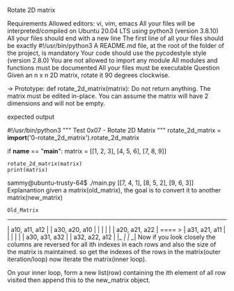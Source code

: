 Rotate 2D matrix


Requirements
Allowed editors: vi, vim, emacs
All your files will be interpreted/compiled on Ubuntu 20.04 LTS using python3 (version 3.8.10)
All your files should end with a new line
The first line of all your files should be exactly #!/usr/bin/python3
A README.md file, at the root of the folder of the project, is mandatory
Your code should use the pycodestyle style (version 2.8.0)
You are not allowed to import any module
All modules and functions must be documented
All your files must be executable
Question
Given an n x n 2D matrix, rotate it 90 degrees clockwise.

-> Prototype: def rotate_2d_matrix(matrix): Do not return anything. The matrix must be edited in-place. You can assume the matrix will have 2 dimensions and will not be empty.

expected output

#!/usr/bin/python3
"""
Test 0x07 - Rotate 2D Matrix
"""
rotate_2d_matrix = __import__('0-rotate_2d_matrix').rotate_2d_matrix

if __name__ == "__main__":
    matrix = [[1, 2, 3],
              [4, 5, 6],
              [7, 8, 9]]

    rotate_2d_matrix(matrix)
    print(matrix)
sammy@ubuntu-trusty-64$ ./main.py
[[7, 4, 1],
[8, 5, 2],
[9, 6, 3]]
Explanantion
given a matrix(old_matrix), the goal is to convert it to another matrix(new_matrix)

    Old_Matrix
 _              _                       _              _
| a10, a11, a12  |                     | a30, a20, a10  |
|                |                     |                |
| a20, a21, a22  |         ==== >      | a31, a21, a11  |
|                |                     |                |
| a30, a31, a32  |                     | a32, a22, a12  |
|_              _|                     |_              _|
Now if you look closely the columns are reversed for all ith indexes in each rows and also the size of the matrix is maintained. so get the indexes of the rows in the matrix(outer iteration/loop) now iterate the matrix(inner loop).

On your inner loop, form a new list(row) containing the ith element of all row visited then append this to the new_matrix object.

